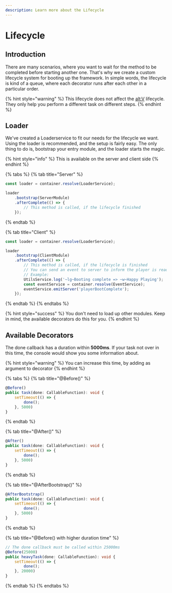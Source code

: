 ```yaml
---
description: Learn more about the Lifecycle
---
```


# Lifecycle

## Introduction

There are many scenarios, where you want to wait for the method to be completed before starting another one. That's why we create a custom lifecycle system for booting up the framework. In simple words, the lifecycle is kind of a queue, where each decorator runs after each other in a particular order.

{% hint style="warning" %}
This lifecycle does not affect the [alt:V](https://altv.mp/#/) lifecycle. They only help you perform a different task on different steps.
{% endhint %}

## Loader

We've created a Loaderservice to fit our needs for the lifecycle we want. Using the loader is recommended, and the setup is fairly easy. The only thing to do is, bootstrap your entry module, and the loader starts the magic.

{% hint style="info" %}
This is available on the server and client side
{% endhint %}

{% tabs %}
{% tab title="Server" %}
```typescript
const loader = container.resolve(LoaderService);

loader
    .bootstrap(ServerModule)
    .afterComplete(() => {
        // This method is called, if the lifecycle finished
    });
```
{% endtab %}

{% tab title="Client" %}
```typescript
const loader = container.resolve(LoaderService);

loader
    .bootstrap(ClientModule)
    .afterComplete(() => {
        // This method is called, if the lifecycle is finished
        // You can send an event to server to inform the player is ready
        // Example:
        UtilsService.log('~lg~Booting complete => ~w~Happy Playing');
        const eventService = container.resolve(EventService);
        eventService.emitServer('playerBootComplete');
    });
```
{% endtab %}
{% endtabs %}

{% hint style="success" %}
You don't need to load up other modules. Keep in mind, the available decorators do this for you.
{% endhint %}

## Available Decorators

The done callback has a duration within **5000ms**. If your task not over in this time, the console would show you some information about.

{% hint style="warning" %}
You can increase this time, by adding as argument to decorator
{% endhint %}

{% tabs %}
{% tab title="@Before\(\)" %}
```typescript
@Before()
public task(done: CallableFunction): void {
    setTimeout(() => {
        done();
    }, 5000)
}
```
{% endtab %}

{% tab title="@After\(\)" %}
```typescript
@After()
public task(done: CallableFunction): void {
    setTimeout(() => {
        done();
    }, 5000)
}
```
{% endtab %}

{% tab title="@AfterBootstrap\(\)" %}
```typescript
@AfterBootstrap()
public task(done: CallableFunction): void {
    setTimeout(() => {
        done();
    }, 5000)
}
```
{% endtab %}

{% tab title="@Before\(\) with higher duration time" %}
```typescript
// The done callback must be called within 25000ms
@Before(25000)
public heavyTask(done: CallableFunction): void {
    setTimeout(() => {
        done();
    }, 20000)
}
```
{% endtab %}
{% endtabs %}

